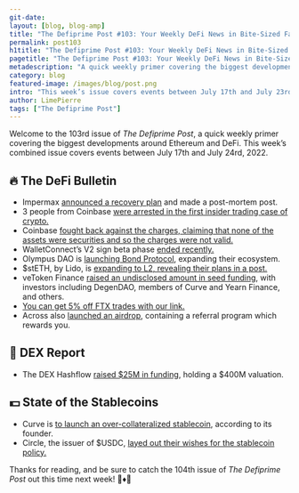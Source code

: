 ```yaml
---
git-date:
layout: [blog, blog-amp]
title: "The Defiprime Post #103: Your Weekly DeFi News in Bite-Sized Fashion"
permalink: post103
h1title: "The Defiprime Post #103: Your Weekly DeFi News in Bite-Sized Fashion"
pagetitle: "The Defiprime Post #103: Your Weekly DeFi News in Bite-Sized Fashion"
metadescription: "A quick weekly primer covering the biggest developments around Ethereum and DeFi. This week’s issue covers events between July 17th and July 24rd, 2022"
category: blog
featured-image: /images/blog/post.png
intro: "This week’s issue covers events between July 17th and July 23rd, 2022"
author: LimePierre
tags: ["The Defiprime Post"]
---
```


Welcome to the 103rd issue of _The Defiprime Post_, a quick weekly primer covering the biggest developments around Ethereum and DeFi. This week’s combined issue covers events between July 17th and July 24rd, 2022.


## 🔥 The DeFi Bulletin

* Impermax [announced a recovery plan](https://impermax.medium.com/imx-incident-post-mortem-and-recovery-plan-aeecd4e457ce) and made a post-mortem post. 
* 3 people from Coinbase [were arrested in the first insider trading case of crypto. ](https://www.justice.gov/usao-sdny/pr/three-charged-first-ever-cryptocurrency-insider-trading-tipping-scheme)
* Coinbase [fought back against the charges, claiming that none of the assets were securities and so the charges were not valid. ](https://blog.coinbase.com/coinbase-does-not-list-securities-end-of-story-e58dc873be79?s=35)
* WalletConnect’s V2 sign beta phase [ended recently. ](https://medium.com/walletconnect/calling-all-devs-the-walletconnect-v2-0-sign-beta-is-over-d7bb786cdd93)
* Olympus DAO is [launching Bond Protocol](https://medium.com/@Bond_Protocol/introducing-bond-protocol-8476881f84e4), expanding their ecosystem. 
* $stETH, by Lido, is [expanding to L2, revealing their plans in a post. ](https://blog.lido.fi/lidos-steth-comes-to-layer-2/)
* veToken Finance [raised an undisclosed amount in seed funding](https://vetokenfinance.medium.com/vetoken-finance-completes-seed-funding-to-build-infrastructure-layer-for-vemodel-projects-c2499611db83), with investors including DegenDAO, members of Curve and Yearn Finance, and others. 
* [You can get 5% off FTX trades with our link.](https://ftx.com/referrals#a=defiprime)
* Across also [launched an airdrop](https://across.to/?referrer=0xEbDb626C95a25f4e304336b1adcAd0521a1Bdca1), containing a referral program which rewards you. 


## 💱 DEX Report

* The DEX Hashflow [raised $25M in funding](https://www.coindesk.com/business/2022/07/21/decentralized-crypto-exchange-hashflow-raises-25m-at-400m-valuation/?s=35), holding a $400M valuation.


## 💵 State of the Stablecoins

* Curve is [to launch an over-collateralized stablecoin](https://cryptobriefing.com/curve-to-launch-over-collateralized-stablecoin-founder/), according to its founder. 
* Circle, the issuer of $USDC, [layed out their wishes for the stablecoin policy. ](https://www.theblock.co/post/158264/usdc-issuer-circle-lays-out-its-hopes-for-coming-stablecoin-policy)


Thanks for reading, and be sure to catch the 104th issue of _The Defiprime Post_ out this time next week! 👋♦️👋
